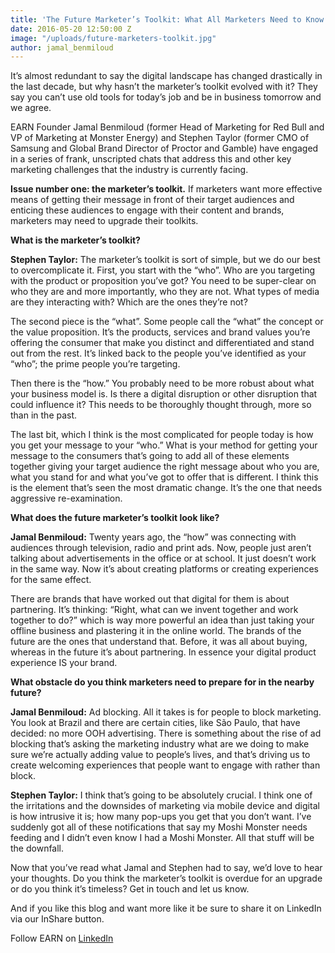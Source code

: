 ```yaml
---
title: 'The Future Marketer’s Toolkit: What All Marketers Need to Know'
date: 2016-05-20 12:50:00 Z
image: "/uploads/future-marketers-toolkit.jpg"
author: jamal_benmiloud
---
```


It’s almost redundant to say the digital landscape has changed drastically in the last decade, but why hasn’t the marketer’s toolkit evolved with it? They say you can’t use old tools for today’s job and be in business tomorrow and we agree. 

EARN Founder Jamal Benmiloud (former Head of Marketing for Red Bull and VP of Marketing at Monster Energy) and Stephen Taylor (former CMO of Samsung and Global Brand Director of Proctor and Gamble) have engaged in a series of frank, unscripted chats that address this and other key marketing challenges that the industry is currently facing. 

**Issue number one: the marketer’s toolkit.** 
If marketers want more effective means of getting their message in front of their target audiences and enticing these audiences to engage with their content and brands, marketers may need to upgrade their toolkits.

**What is the marketer’s toolkit?**

**Stephen Taylor:** The marketer’s toolkit is sort of simple, but we do our best to overcomplicate it. First, you start with the “who”. Who are you targeting with the product or proposition you’ve got? You need to be super-clear on who they are and more importantly, who they are not. What types of media are they interacting with? Which are the ones they’re not? 

The second piece is the “what”. Some people call the “what” the concept or the value proposition. It’s the products, services and brand values you’re offering the consumer that make you distinct and differentiated and stand out from the rest. It’s linked back to the people you’ve identified as your “who”; the prime people you’re targeting.

Then there is the “how.” You probably need to be more robust about what your business model is. Is there a digital disruption or other disruption that could influence it? This needs to be thoroughly thought through, more so than in the past. 

The last bit, which I think is the most complicated for people today is how you get your message to your “who.” What is your method for getting your message to the consumers that’s going to add all of these elements together giving your target audience the right message about who you are, what you stand for and what you’ve got to offer that is different. I think this is the element that’s seen the most dramatic change. It’s the one that needs aggressive re-examination. 

**What does the future marketer’s toolkit look like?** 

**Jamal Benmiloud:** Twenty years ago, the “how” was connecting with audiences through television, radio and print ads. Now, people just aren’t talking about advertisements in the office or at school. It just doesn’t work in the same way. Now it’s about creating platforms or creating experiences for the same effect. 

There are brands that have worked out that digital for them is about partnering. It’s thinking: “Right, what can we invent together and work together to do?” which is way more powerful an idea than just taking your offline business and plastering it in the online world. The brands of the future are the ones that understand that. Before, it was all about buying, whereas in the future it’s about partnering. In essence your digital product experience IS your brand. 

**What obstacle do you think marketers need to prepare for in the nearby future?**

**Jamal Benmiloud:** Ad blocking. All it takes is for people to block marketing. You look at Brazil and there are certain cities, like São Paulo, that have decided: no more OOH advertising. There is something about the rise of ad blocking that’s asking the marketing industry what are we doing to make sure we’re actually adding value to people’s lives, and that’s driving us to create welcoming experiences that people want to engage with rather than block. 

**Stephen Taylor:** I think that’s going to be absolutely crucial. I think one of the irritations and the downsides of marketing via mobile device and digital is how intrusive it is; how many pop-ups you get that you don’t want. I’ve suddenly got all of these notifications that say my Moshi Monster needs feeding and I didn’t even know I had a Moshi Monster. All that stuff will be the downfall. 

Now that you’ve read what Jamal and Stephen had to say, we’d love to hear your thoughts. Do you think the marketer’s toolkit is overdue for an upgrade or do you think it’s timeless? Get in touch and let us know.

And if you like this blog and want more like it be sure to share it on LinkedIn via our InShare button.

Follow EARN on [LinkedIn](https://www.linkedin.com/company/earn-media-limited)